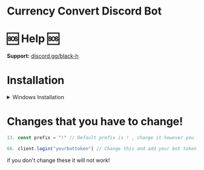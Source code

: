 # Currency Convert Discord Bot

# 🆘 Help 🆘

**Support:** [discord.gg/black-h](https://discord.gg/black-h)

# Installation

<details>
<summary>Windows Installation</summary>
<br>

1. Install [Node.js](https://nodejs.org/en) [ 1.16.6+ ]
2. Install [Visual Studio Code](https://code.visualstudio.com/)
```bash
3. Download this Project
4. npm init
5. npm i discord.js@13
6. npm i canvas
7. npm i node-fetch
6. node .
```
and done!

</details>


# Changes that you have to change!

```js
13. const prefix = "!" // Default prefix is ! , change it however you like
```

```js
66. client.login("yourbottoken") // Change this and add your bot token
```


if you don't change these it will not work!
